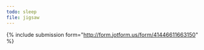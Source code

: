 ```yaml
---
todo: sleep
file: jigsaw
---
```


{% include submission form="http://form.jotform.us/form/41446611663150" %}

<!-- 

<script type="text/javascript">

    var handleIPAddr = function (response) {
        
        var url = "http://form.jotform.us/jsform/41446611663150?";
        console.log(url);
        url += "ipaddr=" + response.ip;
        console.log(url);
        // $.getScript(url, function () { console.log("Loaded form."); });
        /*
        $.getScript( url, function( data, textStatus, jqxhr ) {
          console.log( data ); // Data returned
          console.log( textStatus ); // Success
          console.log( jqxhr.status ); // 200
          console.log( "Load was performed." );
        });
        */
        jQuery.ajax({
            async:false,
            type:'GET',
            url:url,
            data:null,
            success: function () { console.log("Done."); },
            dataType:'script',
            error: function(xhr, textStatus, errorThrown) {
                // Look at the `textStatus` and/or `errorThrown` properties.
            }
        });
    };
    
    // Get stuff
    $.get("http://ipinfo.io", handleIPAddr, "jsonp");    
</script>

<script type="text/javascript" src="http://form.jotform.us/jsform/41446611663150"></script>

<script type="text/javascript" src="http://form.jotform.us/jsform/41444149607152?fullName1[first]=Matt"></script>

{
  "ip": "8.8.8.8",
  "loc": "37.385999999999996,-122.0838",
  "city": "Mountain View",
  "region": "California",
  "country": "US",
}

http://stackoverflow.com/questions/950087/how-to-include-a-javascript-file-in-another-javascript-file


<script src="http://max.jotfor.ms/static/prototype.forms.js" type="text/javascript"></script>
<script src="http://max.jotfor.ms/static/jotform.forms.js?3.2.1983" type="text/javascript"></script>
<script src="https://js.jotform.com/vendor/postMessage.min.js" type="text/javascript"></script>
<script src="https://js.jotform.com/WidgetsServer.js" type="text/javascript"></script>
<script type="text/javascript">
   JotForm.init(function(){
      $('input_3').rating({stars:'5', inputClassName:'form-textbox', imagePath:'http://max.jotfor.ms/images/stars.png', cleanFirst:true, value:''});
   });
</script>
<link href="http://max.jotfor.ms/static/formCss.css?3.2.1983" rel="stylesheet" type="text/css" />
<link type="text/css" rel="stylesheet" href="http://max.jotfor.ms/css/styles/nova.css?3.2.1983" />
<link type="text/css" media="print" rel="stylesheet" href="http://max.jotfor.ms/css/printForm.css?3.2.1983" />
<style type="text/css">
    .form-label{
        width:150px !important;
    }
    .form-label-left{
        width:150px !important;
    }
    .form-line{
        padding-top:12px;
        padding-bottom:12px;
    }
    .form-label-right{
        width:150px !important;
    }
    .form-all{
        width:650px;
        color:#555 !important;
        font-family:'Lucida Grande';
        font-size:14px;
    }
</style>

<form class="jotform-form" action="http://submit.jotform.us/submit/41444149607152/" method="post" name="form_41444149607152" id="41444149607152" accept-charset="utf-8">
  <input type="hidden" name="formID" value="41444149607152" />
  <div class="form-all">
    <ul class="form-section">
      <li class="form-line" id="id_1">
        <label class="form-label-left" id="label_1" for="input_1"> Full Name </label>
        <div id="cid_1" class="form-input">
          <span class="form-sub-label-container">
            <input readonly="readonly" class="form-readonly form-textbox" type="text" size="10" name="q1_fullName1[first]" id="first_1" />
            <label class="form-sub-label" for="first_1" id="sublabel_first"> First Name </label>
          </span>
          <span class="form-sub-label-container">
            <input readonly="readonly" class="form-readonly form-textbox" type="text" size="15" name="q1_fullName1[last]" id="last_1" />
            <label class="form-sub-label" for="last_1" id="sublabel_last"> Last Name </label>
          </span>
        </div>
      </li>
      <li class="form-line" id="id_3">
        <label class="form-label-left" id="label_3" for="input_3"> Click to edit </label>
        <div id="cid_3" class="form-input">
          <div id="input_3" name="q3_clickTo">
            <select name="q3_clickTo">
              <option value="1"> 1 </option>
              <option value="2"> 2 </option>
              <option value="3"> 3 </option>
              <option value="4"> 4 </option>
              <option value="5"> 5 </option>
            </select>
          </div>
        </div>
      </li>
      <li class="form-line" id="id_4">
        <label class="form-label-top" id="label_4" for="input_4"> TItle </label>
        <div id="cid_4" class="form-input-wide">
          <table summary="" cellpadding="4" cellspacing="0" class="form-matrix-table">
            <tr>
              <th style="border:none">
                &nbsp;
              </th>
              <th class="form-matrix-column-headers form-matrix-column_0">
                Very Satisfied
              </th>
              <th class="form-matrix-column-headers form-matrix-column_1">
                Satisfied
              </th>
              <th class="form-matrix-column-headers form-matrix-column_2">
                Somewhat Satisfied
              </th>
              <th class="form-matrix-column-headers form-matrix-column_3">
                Not Satisfied
              </th>
            </tr>
            <tr>
              <th align="left" class="form-matrix-row-headers">
                Fishing
              </th>
              <td align="center" class="form-matrix-values">
                <input class="form-radio" type="radio" name="q4_title[0]" value="Very Satisfied" />
              </td>
              <td align="center" class="form-matrix-values">
                <input class="form-radio" type="radio" name="q4_title[0]" value="Satisfied" />
              </td>
              <td align="center" class="form-matrix-values">
                <input class="form-radio" type="radio" name="q4_title[0]" value="Somewhat Satisfied" />
              </td>
              <td align="center" class="form-matrix-values">
                <input class="form-radio" type="radio" name="q4_title[0]" value="Not Satisfied" />
              </td>
            </tr>
          </table>
        </div>
      </li>
      <li class="form-line" id="id_5">
        <label class="form-label-left" id="label_5" for="input_5"> Click to edit... </label>
        <div id="cid_5" class="form-input">
          <div style="width:100%; text-align:Left;">
            <iframe onload="widgetFrameLoaded(5)" frameborder="0" scrolling="no" class="custom-field-frame" id="customFieldFrame_5" src="" style="border:none;width:516px; height: 442px">
            </iframe>
            <div>
              <input id="input_5" class="form-hidden form-widget" type="hidden" name="q5_clickTo5" value="">
            </div>
            <script>
            setTimeout(function()
{
  document.getElementById("customFieldFrame_5").src = "http://widgets.jotform.io/takephoto/?&qid=5&ref=" + encodeURIComponent(window.location.protocol + "//" + window.location.host);
}, 5);
var _JCFClientID = 5
            </script>
          </div>
        </div>
      </li>
      <li class="form-line" id="id_6">
        <label class="form-label-top" id="label_6" for="input_6"> Pick your favorite color. </label>
        <div id="cid_6" class="form-input-wide">
          <div style="width:100%; text-align:Left;">
            <iframe onload="widgetFrameLoaded(6)" frameborder="0" scrolling="no" class="custom-field-frame" id="customFieldFrame_6" src="" style="border:none;width:205px; height: 230px">
            </iframe>
            <div>
              <input id="input_6" class="form-hidden form-widget" type="hidden" name="q6_pickYour" value="">
            </div>
            <script>
            setTimeout(function()
{
  document.getElementById("customFieldFrame_6").src = "http://widgets.jotform.io/farbtasticColorPicker/?&qid=6&ref=" + encodeURIComponent(window.location.protocol + "//" + window.location.host);
}, 5);
var _JCFClientID = 6
            </script>
          </div>
        </div>
      </li>
      <li class="form-line" id="id_2">
        <div id="cid_2" class="form-input-wide">
          <div style="margin-left:156px" class="form-buttons-wrapper">
            <button id="input_2" type="submit" class="form-submit-button">
              Submit
            </button>
          </div>
        </div>
      </li>
      <li style="display:none">
        Should be Empty:
        <input type="text" name="website" value="" />
      </li>
    </ul>
  </div>
  <input type="hidden" id="simple_spc" name="simple_spc" value="41444149607152" />
  <script type="text/javascript">
  document.getElementById("si" + "mple" + "_spc").value = "41444149607152-41444149607152";
  </script>
  <script src="http://jotform.us/js/widgetResizer.js?REV=3.2.1983" type="text/javascript"></script>
</form>
-->